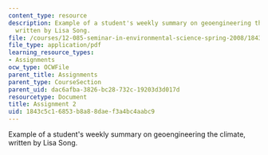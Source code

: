 ```yaml
---
content_type: resource
description: Example of a student's weekly summary on geoengineering the climate,
  written by Lisa Song.
file: /courses/12-085-seminar-in-environmental-science-spring-2008/1843c5c16853b8a88daef3a4bc4aabc9_song_w3.pdf
file_type: application/pdf
learning_resource_types:
- Assignments
ocw_type: OCWFile
parent_title: Assignments
parent_type: CourseSection
parent_uid: dac6afba-3826-bc28-732c-19203d3d017d
resourcetype: Document
title: Assignment 2
uid: 1843c5c1-6853-b8a8-8dae-f3a4bc4aabc9
---
```

Example of a student's weekly summary on geoengineering the climate, written by Lisa Song.

